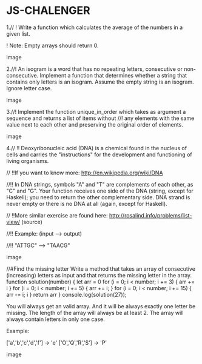 # JS-CHALENGER
1.// ! Write a function which calculates the average of the numbers in a given list.

! Note: Empty arrays should return 0.

image

2.//! An isogram is a word that has no repeating letters, consecutive or non-consecutive. Implement a function that determines whether a string that contains only letters is an isogram. Assume the empty string is an isogram. Ignore letter case.

image

3.//! Implement the function unique_in_order which takes as argument a sequence and returns a list of items without //! any elements with the same value next to each other and preserving the original order of elements.

image

4.// !! Deoxyribonucleic acid (DNA) is a chemical found in the nucleus of cells and carries the "instructions" for the development and functioning of living organisms.

// !!If you want to know more: http://en.wikipedia.org/wiki/DNA

//!! In DNA strings, symbols "A" and "T" are complements of each other, as "C" and "G". Your function receives one side of the DNA (string, except for Haskell); you need to return the other complementary side. DNA strand is never empty or there is no DNA at all (again, except for Haskell).

// !!More similar exercise are found here: http://rosalind.info/problems/list-view/ (source)

//!! Example: (input --> output)

//!! "ATTGC" --> "TAACG"

image

//#Find the missing letter
Write a method that takes an array of consecutive (increasing) letters as input and that returns the missing letter in the array.
function solution(number) {
    let arr = 0
    for (i = 0; i < number; i += 3) {
        arr += i
    }
    for (i = 0; i < number; i += 5) {
        arr += i;
    }
    for (i = 0; i < number; i += 15) {
        arr -= i;
        i
    }
    return arr
}
console.log(solution(27));


You will always get an valid array. And it will be always exactly one letter be missing. The length of the array will always be at least 2. The array will always contain letters in only one case.

Example:

['a','b','c','d','f'] -> 'e' ['O','Q','R','S'] -> 'P'

image
